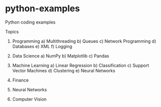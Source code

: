 # python-examples
Python coding examples

Topics
1) Programming
  a) Multithreading
  b) Queues
  c) Network Programming
  d) Databases
  e) XML
  f) Logging
2) Data Science
  a) NumPy
  b) Matplotlib
  c) Pandas
3) Machine Learning
  a) Linear Regression
  b) Classification
  c) Support Vector Machines
  d) Clustering
  e) Neural Networks
4) Finance

5) Neural Networks

6) Computer Vision
